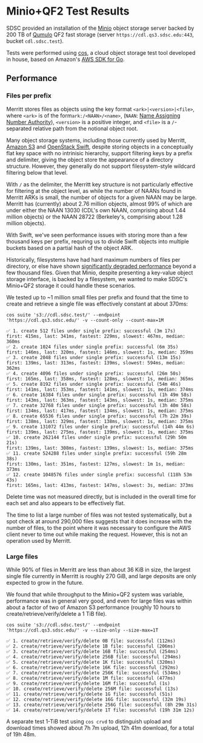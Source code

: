 # Minio+QF2 Test Results

SDSC provided an installation of the [Minio](https://minio.io/) object
storage server backed by 200 TB of [Qumulo](https://qumulo.com/) QF2 fast
storage (server `https://cdl.qs3.sdsc.edu:443`, bucket `cdl.sdsc.test`).

Tests were performed using [cos](https://github.com/dmolesUC3/cos), a
cloud object storage test tool developed in house, based on Amazon's 
[AWS SDK for Go](https://docs.aws.amazon.com/sdk-for-go/api/service/s3/).

## Performance

### Files per prefix

Merritt stores files as objects using the key format
`<ark>|<version>|<file>`, where `<ark>` is of the form`ark:/<NAAN>/<name>`,
(`NAAN`: [Name Assigning Number
Authority](https://www.cdlib.org/uc3/naan_table.html)), `<version>` is a
positive integer, and `<file>` is a `/`-separated relative path from the
notional object root.

Many object storage systems, including those currently used by Merritt,
[Amazon S3](https://aws.amazon.com/s3/) and [OpenStack
Swift](https://docs.openstack.org/swift/latest/), despite storing objects
in a conceptually flat key space with no intrinisic hierarchy, support
filtering keys by a prefix and delimiter, giving the object store the
appearance of a directory structure. However, they generally do not support
filesystem-style wildcard filtering below that level.

With `/` as the delimiter, the Merritt key structure is not particularly
effective for filtering at the object level, as while the number of NAANs
found in Merritt ARKs is small, the number of objects for a given NAAN may
be large. Merritt has (currently) about 2.76 million objects, almost 99%
of which are under either the NAAN 13030 (CDL's own NAAN, comprising
about 1.44 million objects) or the NAAN 28722 (Berkeley's, comprising
about 1.28 million objects).

With Swift, we've seen performance issues with storing more than a few
thousand keys per prefix, requring us to divide Swift objects into multiple
buckets based on a partial hash of the object ARK. 

Historically, filesystems have had hard maximum numbers of files per
directory, or else have shown [significantly degraded
performance](https://trent.utfs.org/p/benchmarks/sid/2009-03-26/di-b.log.txt)
beyond a few thousand files. Given that Minio, despite presenting a
key-value object storage interface, is backed by a filesystem, we wanted to
make SDSC's Minio+QF2 storage it could handle these scenarios.

We tested up to ~1 million small files per prefix and found that the time
to create and retrieve a single file was effectively constant at about
370ms:

```
cos suite 's3://cdl.sdsc.test/' --endpoint  'https://cdl.qs3.sdsc.edu/' -v --count-only --count-max=1M

✅ 1. create 512 files under single prefix: successful (3m 17s)
first: 415ms, last: 341ms, fastest: 229ms, slowest: 467ms, median: 360ms
✅ 2. create 1024 files under single prefix: successful (6m 35s)
first: 146ms, last: 320ms, fastest: 146ms, slowest: 1s, median: 359ms
✅ 3. create 2048 files under single prefix: successful (13m 15s)
first: 139ms, last: 313ms, fastest: 139ms, slowest: 594ms, median: 362ms
✅ 4. create 4096 files under single prefix: successful (26m 50s)
first: 165ms, last: 358ms, fastest: 128ms, slowest: 1s, median: 365ms
✅ 5. create 8192 files under single prefix: successful (54m 46s)
first: 141ms, last: 353ms, fastest: 141ms, slowest: 1s, median: 374ms
✅ 6. create 16384 files under single prefix: successful (1h 49m 58s)
first: 143ms, last: 363ms, fastest: 143ms, slowest: 1s, median: 375ms
✅ 7. create 32768 files under single prefix: successful (3h 40m 58s)
first: 134ms, last: 417ms, fastest: 134ms, slowest: 1s, median: 375ms
✅ 8. create 65536 files under single prefix: successful (7h 22m 39s)
first: 138ms, last: 329ms, fastest: 138ms, slowest: 1s, median: 375ms
✅ 9. create 131072 files under single prefix: successful (14h 44m 6s)
first: 139ms, last: 275ms, fastest: 139ms, slowest: 1s, median: 375ms
✅ 10. create 262144 files under single prefix: successful (29h 50m 21s)
first: 139ms, last: 308ms, fastest: 139ms, slowest: 1s, median: 375ms
✅ 11. create 524288 files under single prefix: successful (59h 28m 38s)
first: 130ms, last: 351ms, fastest: 127ms, slowest: 1m 1s, median: 373ms
✅ 12. create 1048576 files under single prefix: successful (118h 53m 43s)
first: 165ms, last: 413ms, fastest: 147ms, slowest: 3s, median: 373ms
```

Delete time was not measured directly, but is included in the overall time
for each set and also appears to be effectively flat. 

The time to list a large number of files was not tested systematically, but
a spot check at around 290,000 files suggests that it does increase with the
number of files, to the point where it was necessary to configure the AWS
client never to time out while making the request. However, this is not an
operation used by Merritt.

### Large files

While 90% of files in Merritt are less than about 36 KiB in size, the
largest single file currently in Merritt is roughly 270 GiB, and large
deposits are only expected to grow in the future.

We found that while throughput to the Minio+QF2 system was variable, 
performance was in general very good, and even for large files was within
about a factor of two of Amazon S3 performance (roughly 10 hours to
create/retrieve/verify/delete a 1 TiB file).

```
cos suite 's3://cdl.sdsc.test/' --endpoint  'https://cdl.qs3.sdsc.edu/' -v --size-only --size-max=1T

✅ 1. create/retrieve/verify/delete 0B file: successful (112ms)
✅ 2. create/retrieve/verify/delete 1B file: successful (206ms)
✅ 3. create/retrieve/verify/delete 16B file: successful (254ms)
✅ 4. create/retrieve/verify/delete 256B file: successful (294ms)
✅ 5. create/retrieve/verify/delete 1K file: successful (320ms)
✅ 6. create/retrieve/verify/delete 16K file: successful (292ms)
✅ 7. create/retrieve/verify/delete 256K file: successful (534ms)
✅ 8. create/retrieve/verify/delete 1M file: successful (477ms)
✅ 9. create/retrieve/verify/delete 16M file: successful (1s)
✅ 10. create/retrieve/verify/delete 256M file: successful (13s)
✅ 11. create/retrieve/verify/delete 1G file: successful (51s)
✅ 12. create/retrieve/verify/delete 16G file: successful (32m 19s)
✅ 13. create/retrieve/verify/delete 256G file: successful (8h 29m 31s)
✅ 14. create/retrieve/verify/delete 1T file: successful (19h 31m 12s)
```

A separate test 1-TiB test using `cos crvd` to distinguish upload and
download times showed about 7h 7m upload, 12h 41m download, for a total of
19h 48m.

